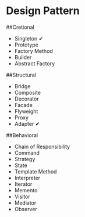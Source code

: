 # Design Pattern

##Cretional
- Singleton ✔
- Prototype
- Factory Method
- Builder
- Abstract Factory

##Structural
- Bridge
- Composite
- Decorator
- Facade
- Flyweight
- Proxy
- Adapter ✔

##Behavioral
- Chain of Responsibility
- Command
- Strategy
- State
- Template Method
- Interpreter
- Iterator
- Memento
- Visitor
- Mediator
- Observer
